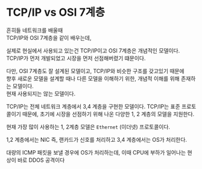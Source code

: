 # TCP/IP vs OSI 7계층

흔히들 네트워크를 배울때  
TCP/IP와 OSI 7계층을 같이 배우는데,

실제로 현실에서 사용되고 있는건 TCP/IP이고 OSI 7계층은 개념적인 모델이다.  
TCP/IP가 먼저 개발되었고 시장을 먼저 선점해버렸기 떄문이다.

다만, OSI 7계층도 잘 설계된 모델이고, TCP/IP와 비슷한 구조를 갖고있기 때문에  
향후 새로운 모델을 설계할 때나 다른 모델을 이해하기 위한, 개념적 이해를 위해 존재하는 모델이다.  
현재 사용되지는 않는 모델이다.

TCP/IP는 전체 네트워크 계층에서 3,4 계층을 구현한 모델이다.
TCP/IP는 표준 프로토콜이기 때문에, 초기에 시장을 선점하기 위해 나온 다양한 1, 2 계층의 모델을 지원한다.

현재 가장 많이 사용하는 1, 2계층 모델은 `Ethernet` (이더넷) 프로토콜이다.

1,2 계층에서는 NIC 즉, 랜카드가 신호를 처리하고
3,4 계층에서는 OS가 처리한다.

대량의 ICMP 패킷을 보낼 경우에 OS가 처리하는데, 이때 CPU에 부하가 일어나는 현상이 바로 DDOS 공격이다
